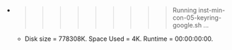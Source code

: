 * >>>>>>>>> Running inst-min-con-05-keyring-google.sh ...
  * Disk size = 778308K. Space Used = 4K. Runtime = 00:00:00:00.
